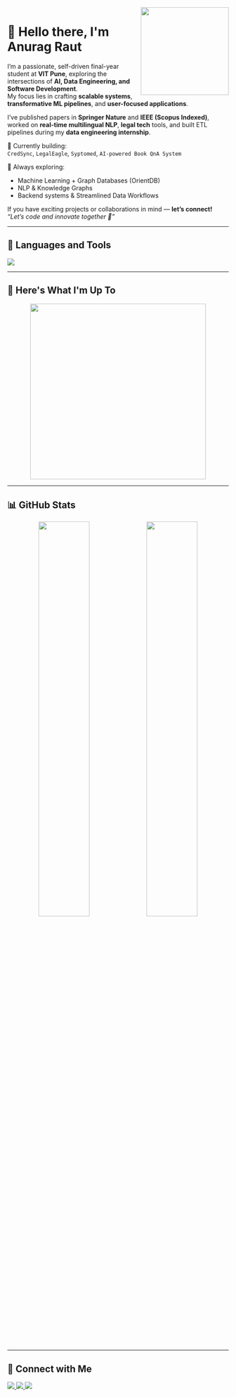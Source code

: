 <!-- README.md for Anurag's GitHub Portfolio -->

<img src="https://github.com/saadeghi/saadeghi/blob/master/dino.gif" align="right" width="200"/>

# 👋 Hello there, I'm Anurag Raut

I’m a passionate, self-driven final-year student at **VIT Pune**, exploring the intersections of **AI, Data Engineering, and Software Development**.  
My focus lies in crafting **scalable systems**, **transformative ML pipelines**, and **user-focused applications**.

I’ve published papers in **Springer Nature** and **IEEE (Scopus Indexed)**, worked on **real-time multilingual NLP**, **legal tech** tools, and built ETL pipelines during my **data engineering internship**.

🔭 Currently building:  
`CredSync`, `LegalEagle`, `Syptomed`, `AI-powered Book QnA System`

🌱 Always exploring:
- Machine Learning + Graph Databases (OrientDB)
- NLP & Knowledge Graphs
- Backend systems & Streamlined Data Workflows

If you have exciting projects or collaborations in mind — **let’s connect!**  
_“Let’s code and innovate together 🚀”_

---

## 🚀 Languages and Tools

<p align="left">
  <img src="https://skillicons.dev/icons?i=python,java,cpp,flutter,react,js,html,css,postgres,docker,aws,linux,git,github,redis,fastapi,figma,linux,tensorflow,pytorch,huggingface" />
</p>

---

## 📸 Here's What I'm Up To

<p align="center">
  <img src="https://raw.githubusercontent.com/rahulbanerjee26/githubProfileReadmeGenerator/main/gifs/code.gif" width="400"/>
</p>

---

## 📊 GitHub Stats

<p align="center">
  <img src="https://github-readme-stats.vercel.app/api?username=anuragraut&show_icons=true&theme=react&hide_border=true" width="48%" />
  <img src="https://github-readme-streak-stats.herokuapp.com/?user=anuragraut&theme=react&hide_border=true" width="48%" />
</p>

---

## 🤝 Connect with Me

<p align="left">
  <a href="https://www.linkedin.com/in/anurag-raut-338b8b2b8" target="_blank">
    <img src="https://img.shields.io/badge/LinkedIn-blue?logo=linkedin&logoColor=white" />
  </a>
  <a href="mailto:anuragrautxyz@gmail.com" target="_blank">
    <img src="https://img.shields.io/badge/Gmail-red?logo=gmail&logoColor=white" />
  </a>
  <a href="https://github.com/anuragraut" target="_blank">
    <img src="https://img.shields.io/badge/GitHub-grey?logo=github&logoColor=white" />
  </a>
</p>
